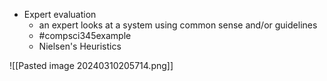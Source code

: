 - Expert evaluation
	- an expert looks at a system using common sense and/or guidelines
	- #compsci345example 
	- Nielsen's Heuristics

![[Pasted image 20240310205714.png]]

